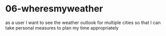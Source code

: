 # 06-wheresmyweather
as a user I want to see the weather outlook for multiple cities so that I can take personal measures to plan my time appropriately
